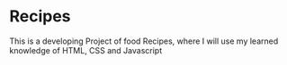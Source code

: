 # Recipes

This is a developing Project of food Recipes, where I will use my learned knowledge of HTML, CSS and Javascript
